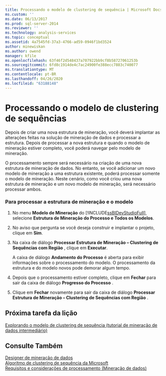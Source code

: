 ```yaml
---
title: Processando o modelo de clustering de sequência | Microsoft Docs
ms.custom: ''
ms.date: 06/13/2017
ms.prod: sql-server-2014
ms.reviewer: ''
ms.technology: analysis-services
ms.topic: conceptual
ms.assetid: 4a7545fd-37a3-4766-ad59-0946f1bd3524
author: minewiskan
ms.author: owend
manager: kfile
ms.openlocfilehash: 63f46f2d548437a707922bb9cf8b58727061253b
ms.sourcegitcommit: 6fd8c1914de4c7ac24900fe388ecc7883c740077
ms.translationtype: MT
ms.contentlocale: pt-BR
ms.lasthandoff: 04/26/2020
ms.locfileid: "63188148"
---
```

# <a name="processing-the-sequence-clustering-model"></a>Processando o modelo de clustering de sequências
  Depois de criar uma nova estrutura de mineração, você deverá implantar as alterações feitas na solução de mineração de dados e processar a estrutura. Depois de processar a nova estrutura e quando o modelo de mineração estiver completo, você poderá navegar pelo  modelo de mineração.  
  
 O processamento sempre será necessário na criação de uma nova estrutura de mineração de dados. No entanto, se você adicionar um novo modelo de mineração a uma estrutura existente, poderá processar somente o modelo de mineração. Neste cenário, como você criou uma nova estrutura de mineração e um novo modelo de mineração, será necessário processar ambos.  
  
### <a name="to-process-the-mining-structure-and-model"></a>Para processar a estrutura de mineração e o modelo  
  
1.  No menu **Modelo de Mineração** do [!INCLUDE[ssBIDevStudioFull](../includes/ssbidevstudiofull-md.md)], selecione **Estrutura de Mineração do Processo e Todos os Modelos**.  
  
2.  No aviso que pergunta se você deseja construir e implantar o projeto, clique em **Sim**.  
  
3.  Na caixa de diálogo **Processar Estrutura de Mineração – Clustering de Sequências com Região** , clique em **Executar**.  
  
     A caixa de diálogo **Andamento do Processo** é aberta para exibir informações sobre o processamento do modelo. O processamento da estrutura e do modelo novos pode demorar algum tempo.  
  
4.  Depois que o processamento estiver completo, clique em **Fechar** para sair da caixa de diálogo **Progresso do Processo** .  
  
5.  Clique em **Fechar** novamente para sair da caixa de diálogo **Processar Estrutura de Mineração – Clustering de Sequências com Região** .  
  
## <a name="next-task-in-lesson"></a>Próxima tarefa da lição  
 [Explorando o modelo de clustering de sequência &#40;tutorial de mineração de dados intermediário&#41;](../../2014/tutorials/exploring-the-sequence-clustering-model-intermediate-data-mining-tutorial.md)  
  
## <a name="see-also"></a>Consulte Também  
 [Designer de mineração de dados](../../2014/analysis-services/data-mining/data-mining-designer.md)   
 [Algoritmo de clustering de sequência da Microsoft](../../2014/analysis-services/data-mining/microsoft-sequence-clustering-algorithm.md)   
 [Requisitos e considerações de processamento &#40;Mineração de dados&#41;](../../2014/analysis-services/data-mining/processing-requirements-and-considerations-data-mining.md)  
  
  
